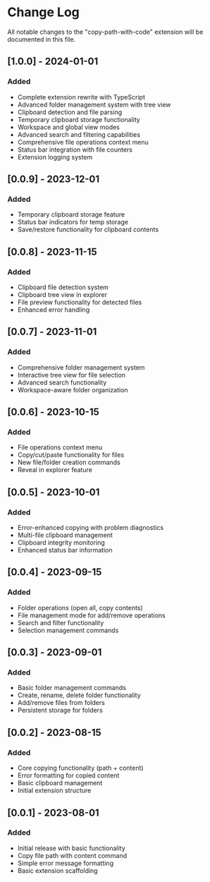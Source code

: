 # Change Log

All notable changes to the "copy-path-with-code" extension will be documented in this file.

## [1.0.0] - 2024-01-01

### Added

- Complete extension rewrite with TypeScript
- Advanced folder management system with tree view
- Clipboard detection and file parsing
- Temporary clipboard storage functionality
- Workspace and global view modes
- Advanced search and filtering capabilities
- Comprehensive file operations context menu
- Status bar integration with file counters
- Extension logging system

## [0.0.9] - 2023-12-01

### Added

- Temporary clipboard storage feature
- Status bar indicators for temp storage
- Save/restore functionality for clipboard contents

## [0.0.8] - 2023-11-15

### Added

- Clipboard file detection system
- Clipboard tree view in explorer
- File preview functionality for detected files
- Enhanced error handling

## [0.0.7] - 2023-11-01

### Added

- Comprehensive folder management system
- Interactive tree view for file selection
- Advanced search functionality
- Workspace-aware folder organization

## [0.0.6] - 2023-10-15

### Added

- File operations context menu
- Copy/cut/paste functionality for files
- New file/folder creation commands
- Reveal in explorer feature

## [0.0.5] - 2023-10-01

### Added

- Error-enhanced copying with problem diagnostics
- Multi-file clipboard management
- Clipboard integrity monitoring
- Enhanced status bar information

## [0.0.4] - 2023-09-15

### Added

- Folder operations (open all, copy contents)
- File management mode for add/remove operations
- Search and filter functionality
- Selection management commands

## [0.0.3] - 2023-09-01

### Added

- Basic folder management commands
- Create, rename, delete folder functionality
- Add/remove files from folders
- Persistent storage for folders

## [0.0.2] - 2023-08-15

### Added

- Core copying functionality (path + content)
- Error formatting for copied content
- Basic clipboard management
- Initial extension structure

## [0.0.1] - 2023-08-01

### Added

- Initial release with basic functionality
- Copy file path with content command
- Simple error message formatting
- Basic extension scaffolding
